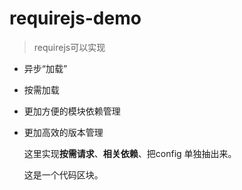 # requirejs-demo
>requirejs可以实现

* 异步“加载”
* 按需加载
* 更加方便的模块依赖管理
* 更加高效的版本管理

  这里实现<b>按需请求</b>、<b>相关依赖</b>、把config 单独抽出来。
  
    这是一个代码区块。
  
      
